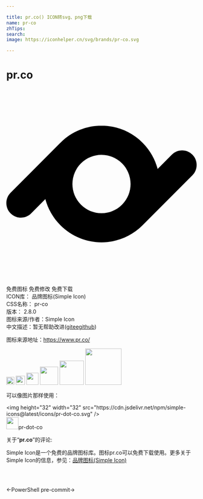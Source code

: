 ```yaml
---

title: pr.co() ICON转svg、png下载
name: pr-co
zhTips: 
search: 
image: https://iconhelper.cn/svg/brands/pr-co.svg

---
```


# pr.co  <small style="font-size: 60%;font-weight: 100"></small>

<div id="svg" class="svg-wrap">
<svg role="img" xmlns="http://www.w3.org/2000/svg" viewBox="0 0 24 24"><title>pr.co icon</title><path d="M11.9998 4.67c1.876 0 3.7518.7157 5.1832 2.1468l.0167.0167.0053.0055.0014.0015.0016.0014c.9304.9393 1.5546 2.0673 1.873 3.2602l1.7906-1.7905c.7157-.7157 1.8761-.7157 2.5916 0 .7157.7155.7157 1.8758 0 2.5913l-6.2802 6.2803c-1.4314 1.4314-3.3073 2.1468-5.1832 2.1468-1.8758 0-3.7517-.7154-5.1831-2.1468-.9442-.9442-1.5768-2.0816-1.898-3.285L3.128 15.6887c-.7154.716-1.8758.716-2.5915 0-.7153-.7155-.7153-1.8758 0-2.5915l6.2478-6.2477a4.8688 4.8688 0 01.0324-.0326h.0002-.0002.0002C8.248 5.3857 10.1239 4.67 11.9999 4.67zm2.5918 9.9216c1.431-1.4312 1.431-3.752 0-5.1832-1.4314-1.4312-3.7521-1.4312-5.1833 0v.0002c-1.4314 1.431-1.4314 3.752 0 5.1832 1.4312 1.4312 3.7517 1.431 5.1831 0h.0002Z"/></svg>
</div>
<detail full-name='pr-co'></detail>

<div class="detail-page">
<p>
<span><span class="badge-success badge">免费图标</span> <span class="badge-success badge">免费修改</span>  <span class="badge-success badge">免费下载</span> </span>
<br/>
<span>
ICON库：
<span class="badge-secondary badge">品牌图标(Simple Icon)</span> 
</span>
<br/>
<span>
CSS名称：
<span class="badge-secondary badge">pr-co</span> 
</span>

<br/>
<span>
版本：
<span class="badge-secondary badge">2.8.0</span> 
</span>
<br/>
<span>图标来源/作者：<span class="badge-light badge">Simple Icon</span></span> 
<br/>
<span class="zh-detail">中文描述：暂无<span class="help-link"><span>帮助改进</span>(<a href="https://gitee.com/liuwave/icon-helper/edit/master/json/brands/pr-co.json" target="_blank" rel="noopener noreferrer">gitee</a><a href="https://github.com/liuwave/icon-helper/edit/master/json/brands/pr-co.json" target="_blank" rel="noopener noreferrer">github</a></span>)</span><br/>
</p>
</div><div class="description description alert alert-light"><p>图标来源地址：<a href="https://www.pr.co/" target="_blank" rel="noopener noreferrer">https://www.pr.co/</a></p></div>
<div class="alert alert-dark">
<img height="21" width="21" src="https://cdn.jsdelivr.net/npm/simple-icons@latest/icons/pr-dot-co.svg" />
<img height="24" width="24" src="https://cdn.jsdelivr.net/npm/simple-icons@latest/icons/pr-dot-co.svg" />
<img height="32" width="32" src="https://cdn.jsdelivr.net/npm/simple-icons@latest/icons/pr-dot-co.svg" />
<img height="48" width="48" src="https://cdn.jsdelivr.net/npm/simple-icons@latest/icons/pr-dot-co.svg" />
<img height="64" width="64" src="https://cdn.jsdelivr.net/npm/simple-icons@latest/icons/pr-dot-co.svg" />
<img height="96" width="96" src="https://cdn.jsdelivr.net/npm/simple-icons@latest/icons/pr-dot-co.svg" />

</div>
<div>
  <p>可以像图片那样使用：    
  </p>
  <div class="alert alert-primary" style="font-size: 14px">
    &lt;img height="32" width="32" src="https://cdn.jsdelivr.net/npm/simple-icons@latest/icons/pr-dot-co.svg" /&gt;
    <copy-btn content='<img height="32" width="32" src="https://cdn.jsdelivr.net/npm/simple-icons@latest/icons/pr-dot-co.svg" />'></copy-btn>
  </div>
  <div class="alert alert-secondary">
    <img height="32" width="32" src="https://cdn.jsdelivr.net/npm/simple-icons@latest/icons/pr-dot-co.svg" />pr-dot-co
    <copy-btn content="pr-dot-co" btn-title="复制图标名称"></copy-btn>
  </div>
</div>
<div class="icon-detail__container">
<p>关于“<b>pr.co</b>”的评论:</p>
</div>
<Vssue title="关于“pr.co”的评论" />
<div><p>Simple Icon是一个免费的品牌图标库。图标pr.co可以免费下载使用。更多关于  Simple Icon的信息，参见：<a target="_blank" href="https://iconhelper.cn/brands.html">品牌图标(Simple Icon)</a>
</p></div>


<div style="padding:2rem 0 " class="page-nav"><p class="inner"><span class="prev">←<router-link to="/icon/powershell.html">PowerShell</router-link></span> <span class="next"><router-link to="/icon/pre-commit.html">pre-commit</router-link>→</span></p></div>
